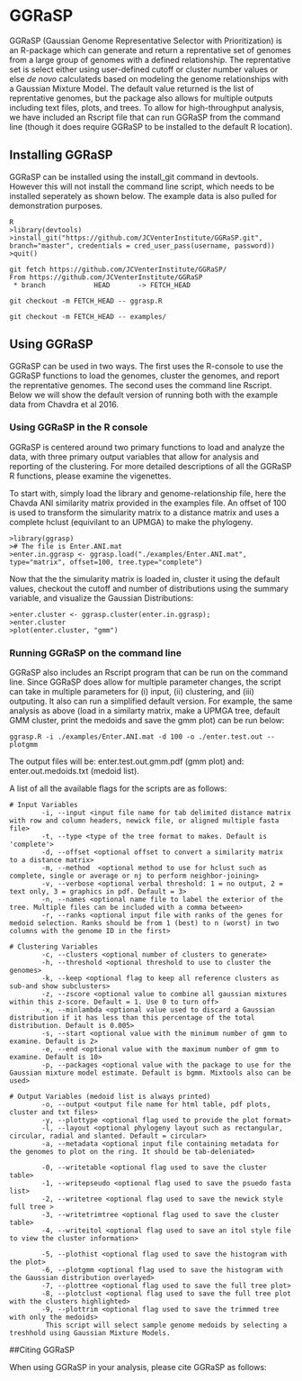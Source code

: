 # GGRaSP

GGRaSP (Gaussian Genome Representative Selector with Prioritization) is an R-package which can generate and return a reprentative set of genomes from a large group of genomes with a defined relationship. The reprentative set is select either using user-defined cutoff or cluster number values or else *de novo* calculateds based on modeling the genome relationships with a Gaussian Mixture Model. The default value returned is the list of reprentative genomes, but the package also allows for multiple outputs including text files, plots, and trees. To allow for high-throughput analysis, we have included an Rscript file that can run GGRaSP from the command line (though it does require GGRaSP to be installed to the default R location).

## Installing GGRaSP

GGRaSP can be installed using the install_git command in devtools. However this will not install the command line script, which needs to be installed seperately as shown below. The example data is also pulled for demonstration purposes.
```
R
>library(devtools)
>install_git("https://github.com/JCVenterInstitute/GGRaSP.git", branch="master", credentials = cred_user_pass(username, password))
>quit()

git fetch https://github.com/JCVenterInstitute/GGRaSP/
From https://github.com/JCVenterInstitute/GGRaSP
 * branch            HEAD       -> FETCH_HEAD

git checkout -m FETCH_HEAD -- ggrasp.R

git checkout -m FETCH_HEAD -- examples/
```

## Using GGRaSP

GGRaSP can be used in two ways. The first uses the R-console to use the GGRaSP functions to load the genomes, cluster the genomes, and report the reprentative genomes. The second uses the command line Rscript. Below we will show the default version of running both with the example data from Chavdra et al 2016.

### Using GGRaSP in the R console

GGRaSP is centered around two primary functions to load and analyze the data, with three primary output variables that allow for analysis and reporting of the clustering. For more detailed descriptions of all the GGRaSP R functions, please examine the vigenettes.

To start with, simply load the library and genome-relationship file, here the Chavda ANI similarity matrix provided in the examples file. An offset of 100 is used to transform the simularity matrix to a distance matrix and uses a complete hclust (equivilant to an UPMGA) to make the phylogeny.
```
>library(ggrasp)
># The file is Enter.ANI.mat 
>enter.in.ggrasp <- ggrasp.load("./examples/Enter.ANI.mat", type="matrix", offset=100, tree.type="complete")
```
Now that the the simularity matrix is loaded in, cluster it using the default values, checkout the cutoff and number of distributions using the summary variable, and visualize the Gaussian Distributions:
```
>enter.cluster <- ggrasp.cluster(enter.in.ggrasp);
>enter.cluster
>plot(enter.cluster, "gmm")
```

### Running GGRaSP on the command line

GGRaSP also includes an Rscript program that can be run on the command line. Since GGRaSP does allow for multiple parameter changes, the script can take in multiple parameters for (i) input, (ii) clustering, and (iii) outputing. It also can run a simplified default version. For example, the same analysis as above (load in a similarty matrix, make a UPMGA tree, default GMM cluster, print the medoids and save the gmm plot) can be run below:
```
ggrasp.R -i ./examples/Enter.ANI.mat -d 100 -o ./enter.test.out --plotgmm
```

The output files will be: enter.test.out.gmm.pdf (gmm plot) and: enter.out.medoids.txt (medoid list).

A list of all the available flags for the scripts are as follows:

```
# Input Variables
        -i, --input <input file name for tab delimited distance matrix with row and column headers, newick file, or aligned multiple fasta file>
        -t, --type <type of the tree format to makes. Default is 'complete'>    
		-d, --offset <optional offset to convert a similarity matrix to a distance matrix>
        -m, --method  <optional method to use for hclust such as complete, single or average or nj to perform neighbor-joining>
        -v, --verbose <optional verbal threshold: 1 = no output, 2 = text only, 3 = graphics in pdf. Default = 3>
        -n, --names <optional name file to label the exterior of the tree. Multiple files can be included with a comma between>
        -r, --ranks <optional input file with ranks of the genes for medoid selection. Ranks should be from 1 (best) to n (worst) in two columns with the genome ID in the first>

# Clustering Variables
        -c, --clusters <optional number of clusters to generate>
        -h, --threshold <optional threshold to use to cluster the genomes>
        -k, --keep <optional flag to keep all reference clusters as sub-and show subclusters>
        -z, --zscore <optional value to combine all gaussian mixtures within this z-score. Default = 1. Use 0 to turn off>
        -x, --minlambda <optional value used to discard a Gaussian distribution if it has less than this percentage of the total distribution. Default is 0.005>
        -s, --start <optional value with the minimum number of gmm to examine. Default is 2>
        -e, --end <optional value with the maximum number of gmm to examine. Default is 10>
        -p, --packages <optional value with the package to use for the Gaussian mixture model estimate. Default is bgmm. Mixtools also can be used>

# Output Variables (medoid list is always printed)
        -o, --output <output file name for html table, pdf plots, cluster and txt files>
        -y, --plottype <optional flag used to provide the plot format>
		-l, --layout <optional phylogeny layout such as rectangular, circular, radial and slanted. Default = circular>
		-a, --metadata <optional input file containing metadata for the genomes to plot on the ring. It should be tab-deleniated>
      
        -0, --writetable <optional flag used to save the cluster table>
        -1, --writepseudo <optional flag used to save the psuedo fasta list>
        -2, --writetree <optional flag used to save the newick style full tree >
        -3, --writetrimtree <optional flag used to save the cluster table>
        -4, --writeitol <optional flag used to save an itol style file to view the cluster information>
        
		-5, --plothist <optional flag used to save the histogram with the plot>
        -6, --plotgmm <optional flag used to save the histogram with the Gaussian distribution overlayed>
        -7, --plottree <optional flag used to save the full tree plot>
        -8, --plotclust <optional flag used to save the full tree plot with the clusters highlighted>
        -9, --plottrim <optional flag used to save the trimmed tree with only the medoids>
         This script will select sample genome medoids by selecting a treshhold using Gaussian Mixture Models.
```

##Citing GGRaSP

When using GGRaSP in your analysis, please cite GGRaSP as follows:
```

```